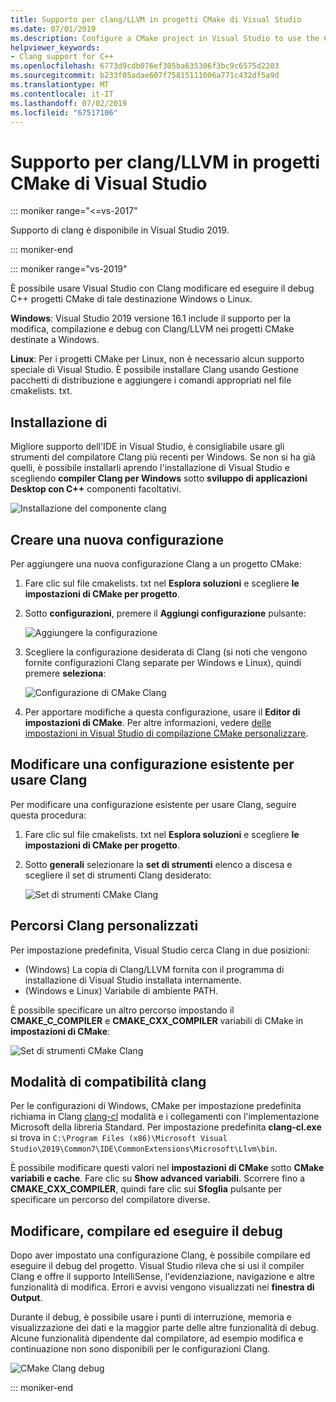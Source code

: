 ```yaml
---
title: Supporto per clang/LLVM in progetti CMake di Visual Studio
ms.date: 07/01/2019
ms.description: Configure a CMake project in Visual Studio to use the Clang/LLVM toolchain.
helpviewer_keywords:
- Clang support for C++
ms.openlocfilehash: 6773d9cdb076ef305ba635306f3bc9c6575d2203
ms.sourcegitcommit: b233f05adae607f75815111006a771c432df5a9d
ms.translationtype: MT
ms.contentlocale: it-IT
ms.lasthandoff: 07/02/2019
ms.locfileid: "67517106"
---
```

# <a name="clangllvm-support-in-visual-studio-cmake-projects"></a>Supporto per clang/LLVM in progetti CMake di Visual Studio

::: moniker range="<=vs-2017"

Supporto di clang è disponibile in Visual Studio 2019.

::: moniker-end

::: moniker range="vs-2019"

È possibile usare Visual Studio con Clang modificare ed eseguire il debug C++ progetti CMake di tale destinazione Windows o Linux.

**Windows**: Visual Studio 2019 versione 16.1 include il supporto per la modifica, compilazione e debug con Clang/LLVM nei progetti CMake destinate a Windows. 

**Linux**: Per i progetti CMake per Linux, non è necessario alcun supporto speciale di Visual Studio. È possibile installare Clang usando Gestione pacchetti di distribuzione e aggiungere i comandi appropriati nel file cmakelists. txt.

## <a name="install"></a>Installazione di

Migliore supporto dell'IDE in Visual Studio, è consigliabile usare gli strumenti del compilatore Clang più recenti per Windows. Se non si ha già quelli, è possibile installarli aprendo l'installazione di Visual Studio e scegliendo **compiler Clang per Windows** sotto **sviluppo di applicazioni Desktop con C++**  componenti facoltativi.

![Installazione del componente clang](media/clang-install-vs2019.png)

## <a name="create-a-new-configuration"></a>Creare una nuova configurazione

Per aggiungere una nuova configurazione Clang a un progetto CMake:

1. Fare clic sul file cmakelists. txt nel **Esplora soluzioni** e scegliere **le impostazioni di CMake per progetto**.

1. Sotto **configurazioni**, premere il **Aggiungi configurazione** pulsante:

   ![Aggiungere la configurazione](media/cmake-add-config-icon.png)

1. Scegliere la configurazione desiderata di Clang (si noti che vengono fornite configurazioni Clang separate per Windows e Linux), quindi premere **seleziona**:

   ![Configurazione di CMake Clang](media/cmake-clang-configuration.png)

1. Per apportare modifiche a questa configurazione, usare il **Editor di impostazioni di CMake**. Per altre informazioni, vedere [delle impostazioni in Visual Studio di compilazione CMake personalizzare](customize-cmake-settings.md).

## <a name="modify-an-existing-configuration-to-use-clang"></a>Modificare una configurazione esistente per usare Clang

Per modificare una configurazione esistente per usare Clang, seguire questa procedura:

1. Fare clic sul file cmakelists. txt nel **Esplora soluzioni** e scegliere **le impostazioni di CMake per progetto**.

1. Sotto **generali** selezionare la **set di strumenti** elenco a discesa e scegliere il set di strumenti Clang desiderato:

   ![Set di strumenti CMake Clang](media/cmake-clang-toolset.png)

## <a name="custom-clang-locations"></a>Percorsi Clang personalizzati

Per impostazione predefinita, Visual Studio cerca Clang in due posizioni:

- (Windows) La copia di Clang/LLVM fornita con il programma di installazione di Visual Studio installata internamente.
- (Windows e Linux) Variabile di ambiente PATH.

È possibile specificare un altro percorso impostando il **CMAKE_C_COMPILER** e **CMAKE_CXX_COMPILER** variabili di CMake in **impostazioni di CMake**:

![Set di strumenti CMake Clang](media/clang-location-cmake.png)

## <a name="clang-compatibility-modes"></a>Modalità di compatibilità clang

Per le configurazioni di Windows, CMake per impostazione predefinita richiama in Clang [clang-cl](https://llvm.org/devmtg/2014-04/PDFs/Talks/clang-cl.pdf) modalità e i collegamenti con l'implementazione Microsoft della libreria Standard. Per impostazione predefinita **clang-cl.exe** si trova in `C:\Program Files (x86)\Microsoft Visual Studio\2019\Common7\IDE\CommonExtensions\Microsoft\Llvm\bin`.

 È possibile modificare questi valori nel **impostazioni di CMake** sotto **CMake variabili e cache**. Fare clic su **Show advanced variabili**. Scorrere fino a **CMAKE_CXX_COMPILER**, quindi fare clic sui **Sfoglia** pulsante per specificare un percorso del compilatore diverse.

## <a name="edit-build-and-debug"></a>Modificare, compilare ed eseguire il debug

Dopo aver impostato una configurazione Clang, è possibile compilare ed eseguire il debug del progetto. Visual Studio rileva che si usi il compiler Clang e offre il supporto IntelliSense, l'evidenziazione, navigazione e altre funzionalità di modifica. Errori e avvisi vengono visualizzati nei **finestra di Output**.

Durante il debug, è possibile usare i punti di interruzione, memoria e visualizzazione dei dati e la maggior parte delle altre funzionalità di debug. Alcune funzionalità dipendente dal compilatore, ad esempio modifica e continuazione non sono disponibili per le configurazioni Clang.

![CMake Clang debug](media/clang-debug-visualize.png)

::: moniker-end
